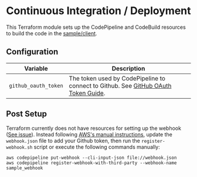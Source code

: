 # Continuous Integration / Deployment

This Terraform module sets up the CodePipeline and CodeBuild resources
to build the code in the [sample/client](../sample/client).

## Configuration

| Variable             | Description                                                                                                                                                                           |
| -------------------- | ------------------------------------------------------------------------------------------------------------------------------------------------------------------------------------- |
| `github_oauth_token` | The token used by CodePipeline to connect to Github. See [GitHub OAuth Token Guide](https://docs.aws.amazon.com/codepipeline/latest/userguide/GitHub-rotate-personal-token-CLI.html). |

## Post Setup

Terraform currently does not have resources for setting up the webhook ([See issue](https://github.com/terraform-providers/terraform-provider-aws#4478)). Instead following [AWS's manual instructions](https://docs.aws.amazon.com/codepipeline/latest/userguide/pipelines-webhooks-create.html), update
the `webhook.json` file to add your Github token, then run the `register-webhook.sh` script or execute the following commands manually:

```
aws codepipeline put-webhook --cli-input-json file://webhook.json
aws codepipeline register-webhook-with-third-party --webhook-name sample_webhook
```
